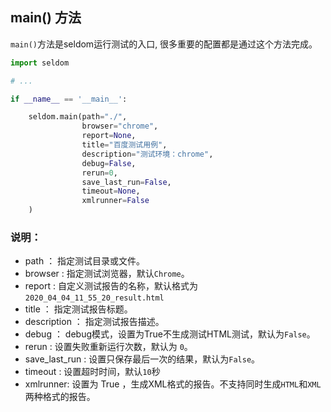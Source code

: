 ## main() 方法

`main()`方法是seldom运行测试的入口, 很多重要的配置都是通过这个方法完成。

```python
import seldom

# ...

if __name__ == '__main__':

    seldom.main(path="./",
                browser="chrome",
                report=None,
                title="百度测试用例",
                description="测试环境：chrome",
                debug=False,
                rerun=0,
                save_last_run=False,
                timeout=None,
                xmlrunner=False
    )
```

### 说明：

* path ： 指定测试目录或文件。
* browser : 指定测试浏览器，默认`Chrome`。
* report : 自定义测试报告的名称，默认格式为`2020_04_04_11_55_20_result.html`
* title ： 指定测试报告标题。
* description ： 指定测试报告描述。
* debug ： debug模式，设置为True不生成测试HTML测试，默认为`False`。
* rerun : 设置失败重新运行次数，默认为 `0`。
* save_last_run : 设置只保存最后一次的结果，默认为`False`。
* timeout : 设置超时时间，默认`10`秒
* xmlrunner: 设置为 True ，生成XML格式的报告。不支持同时生成`HTML`和`XML`两种格式的报告。
